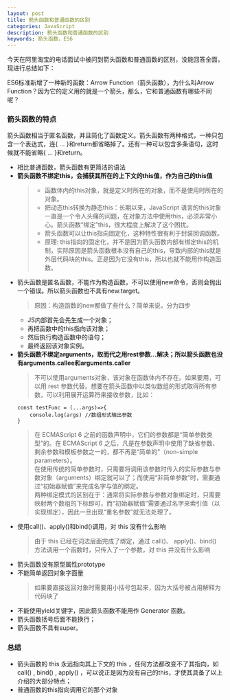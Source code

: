 ```yaml
---
layout: post
title: 箭头函数和普通函数的区别
categories: JavaScript
description: 箭头函数和普通函数的区别
keywords: 箭头函数，ES6
---
```

今天在阿里淘宝的电话面试中被问到箭头函数和普通函数的区别，没能回答全面，现进行总结如下：

ES6标准新增了一种新的函数：Arrow Function（箭头函数），为什么叫Arrow Function？因为它的定义用的就是一个箭头，那么，它和普通函数有哪些不同呢？

### 箭头函数的特点
箭头函数相当于匿名函数，并且简化了函数定义。箭头函数有两种格式，一种只包含一个表达式，连{ ... }和return都省略掉了。还有一种可以包含多条语句，这时候就不能省略{ ... }和return。
   - 相比普通函数，箭头函数有更简洁的语法
   - **箭头函数不绑定this，会捕获其所在的上下文的this值，作为自己的this值**
      >- 函数体内的this对象，就是定义时所在的对象，而不是使用时所在的对象。
      >- 把动态this转换为静态this：长期以来，JavaScript 语言的this对象一直是一个令人头痛的问题，在对象方法中使用this，必须非常小心。箭头函数”绑定”this，很大程度上解决了这个困扰。
      >- 箭头函数可以让this指向固定化，这种特性很有利于封装回调函数。
      >- 原理: this指向的固定化，并不是因为箭头函数内部有绑定this的机制，实际原因是箭头函数根本没有自己的this，导致内部的this就是外层代码块的this。正是因为它没有this，所以也就不能用作构造函数。
   - 箭头函数是匿名函数，不能作为构造函数，不可以使用new命令，否则会抛出一个错误。所以箭头函数也不具有new.target。
      > 原因：构造函数的new都做了些什么？简单来说，分为四步
        - JS内部首先会先生成一个对象；
        - 再把函数中的this指向该对象；
        - 然后执行构造函数中的语句；
        - 最终返回该对象实例。
   - **箭头函数不绑定arguments，取而代之用rest参数...解决；所以箭头函数也没有arguments.callee和arguments.caller**
      > 不可以使用arguments对象，该对象在函数体内不存在。如果要用，可以用 rest 参数代替。想要在箭头函数中以类似数组的形式取得所有参数，可以利用展开运算符来接收参数，比如：
        ```
        const testFunc = (...args)=>{
            console.log(args) //数组形式输出参数
        }
        ```
      > 在 ECMAScript 6 之前的函数声明中，它们的参数都是“简单参数类型”的。在 ECMAScript 6 之后，凡是在参数声明中使用了缺省参数、剩余参数和模板参数之一的，都不再是“简单的”（non-simple parameters）。   
      > 在使用传统的简单参数时，只需要将调用该参数时传入的实际参数与参数对象（arguments）绑定就可以了；而使用“非简单参数”时，需要通过“初始器赋值”来完成名字与值的绑定。   
      > 两种绑定模式的区别在于：通常将实际参数与参数对象绑定时，只需要映射两个数组的下标即可，而“初始器赋值”需要通过名字来索引值（以实现绑定），因此一旦出现“重名参数”就无法处理了。
   - 使用call()、apply()和bind()调用，对 this 没有什么影响
      > 由于 this 已经在词法层面完成了绑定，通过 call()、 apply()、bind() 方法调用一个函数时，只传入了一个参数，对 this 并没有什么影响
   - 箭头函数没有原型属性prototype
   - 不能简单返回对象字面量
      > 如果要直接返回对象时需要用小括号包起来，因为大括号被占用解释为代码块了
   - 不能使用yield关键字，因此箭头函数不能用作 Generator 函数。
   - 箭头函数括号后面不能换行；
   - 箭头函数不具有super。
### 总结
   - 箭头函数的 this 永远指向其上下文的  this ，任何方法都改变不了其指向，如 call() ,  bind() ,  apply() ，可以说正是因为没有自己的this，才使其具备了以上介绍的大部分特点；
   - 普通函数的this指向调用它的那个对象